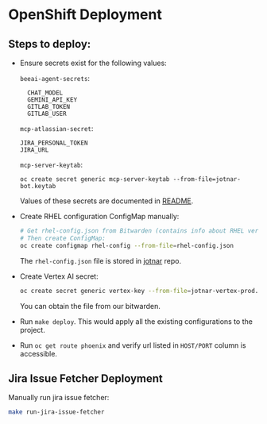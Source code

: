 # OpenShift Deployment

## Steps to deploy:

- Ensure secrets exist for the following values:

  `beeai-agent-secrets`:
  ```
    CHAT_MODEL
    GEMINI_API_KEY
    GITLAB_TOKEN
    GITLAB_USER
  ```

  `mcp-atlassian-secret`:
  ```
  JIRA_PERSONAL_TOKEN
  JIRA_URL
  ```

  `mcp-server-keytab`:
  ```
  oc create secret generic mcp-server-keytab --from-file=jotnar-bot.keytab
  ```

  Values of these secrets are documented in [README](https://github.com/packit/jotnar?tab=readme-ov-file#service-accounts--authentication).

- Create RHEL configuration ConfigMap manually:

  ```bash
  # Get rhel-config.json from Bitwarden (contains info about RHEL versions)
  # Then create ConfigMap:
  oc create configmap rhel-config --from-file=rhel-config.json
  ```

  The `rhel-config.json` file is stored in [jotnar](https://github.com/packit/jotnar) repo.

- Create Vertex AI secret:

  ```bash
  oc create secret generic vertex-key --from-file=jotnar-vertex-prod.json
  ```
  You can obtain the file from our bitwarden.

- Run `make deploy`. This would apply all the existing configurations to the project.

- Run `oc get route phoenix` and verify url listed in `HOST/PORT` column is accessible.

## Jira Issue Fetcher Deployment

Manually run jira issue fetcher:

```bash
make run-jira-issue-fetcher
```

